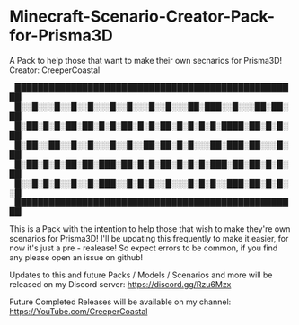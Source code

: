 # Minecraft-Scenario-Creator-Pack-for-Prisma3D
A Pack to help those that want to make their own secnarios for Prisma3D!
Creator: CreeperCoastal

▕███████████████████████████████████████████████████▏
▕█░░█░░░█░░█░░█░░░█░░█░░░█░░█░░░██░███░░█░░░██░██░██▏
▕█░██░█░█░██░██░█░█░██░█░█░██░█░█░█░█░████░██░█░█░██▏
▕█░██░░██░░█░░█░░░█░░█░░██░██░█░█░░░██░███░██░░░█░██▏
▕█░██░█░█░██░██░███░██░█░█░██░█░█░█░███░██░██░█░█░██▏
▕█░░█░█░█░░█░░█░███░░█░█░█░░█░░░█░█░█░░███░██░█░█░░█▏
▕███████████████████████████████████████████████████▏


This is a Pack with the intention to help those that wish to make they're own scenarios for Prisma3D!
I'll be updating this frequently to make it easier, for now it's just a pre - realease! So expect errors to be common, if you find any please open an issue on github!

Updates to this and future Packs / Models / Scenarios and more will be released on my Discord server: https://discord.gg/Rzu6Mzx

Future Completed Releases will be available on my channel: https://YouTube.com/CreeperCoastal
